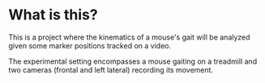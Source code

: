 # What is this?

This is a project where the kinematics of a mouse's gait will be analyzed given some marker positions tracked on a video.

The experimental setting encompasses a mouse gaiting on a treadmill and two cameras (frontal and left lateral) recording its movement.